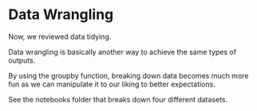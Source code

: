 # Data Wrangling

Now, we reviewed data tidying.

Data wrangling is basically another way to achieve the same types of outputs.

By using the groupby function, breaking down data becomes much more fun as we can manipulate it to our liking to better expectations.

See the notebooks folder that breaks down four different datasets.